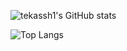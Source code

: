 ![tekassh1's GitHub stats](https://github-readme-stats.vercel.app/api?username=tekassh1&show_icons=true&theme=dracula)

![Top Langs](https://github-readme-stats.vercel.app/api/top-langs/?username=anuraghazra&layout=compact)
